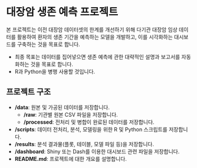 # 대장암 생존 예측 프로젝트

본 프로젝트는 이전 대장암 데이터셋의 한계를 개선하기 위해 다기관 대장암 임상 데이터를 활용하여 환자의 생존 기간을 예측하는 모델을 개발하고, 이를 시각화하는 대시보드를 구축하는 것을 목표로 합니다.
- 최종 목표는 데이터를 집어넣으면 생존 예측에 관한 대략적인 설명과 보고서를 자동화하는 것을 목표로 합니다. 
- R과 Python을 병행 사용할 것입니다.
## 프로젝트 구조

- **/data**: 원본 및 가공된 데이터를 저장합니다.
  - **/raw**: 기관별 원본 CSV 파일을 저장합니다.
  - **/processed**: 전처리 및 병합이 완료된 데이터를 저장합니다.
- **/scripts**: 데이터 전처리, 분석, 모델링을 위한 R 및 Python 스크립트를 저장합니다.
- **/results**: 분석 결과물(플롯, 테이블, 모델 파일 등)을 저장합니다.
- **/dashboard**: Shiny 또는 Dash를 이용한 대시보드 관련 파일을 저장합니다.
- **README.md**: 프로젝트에 대한 개요를 설명합니다.
